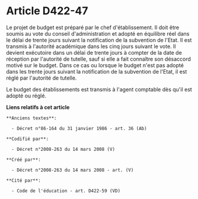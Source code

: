 # Article D422-47

Le projet de budget est préparé par le chef d'établissement. Il doit être soumis au vote du conseil d'administration et
adopté en équilibre réel dans le délai de trente jours suivant la notification de la subvention de l'Etat. Il est transmis à
l'autorité académique dans les cinq jours suivant le vote. Il devient exécutoire dans un délai de trente jours à compter de
la date de réception par l'autorité de tutelle, sauf si elle a fait connaître son désaccord motivé sur le budget. Dans ce cas
ou lorsque le budget n'est pas adopté dans les trente jours suivant la notification de la subvention de l'Etat, il est réglé
par l'autorité de tutelle.

Le budget des établissements est transmis à l'agent comptable dès qu'il est adopté ou réglé.

**Liens relatifs à cet article**

	**Anciens textes**:

	  - Décret n°86-164 du 31 janvier 1986 - art. 36 (Ab)

	**Codifié par**:

	  - Décret n°2008-263 du 14 mars 2008 (V)

	**Créé par**:

	  - Décret n°2008-263 du 14 mars 2008 - art. (V)

	**Cité par**:

	  - Code de l'éducation - art. D422-59 (VD)
